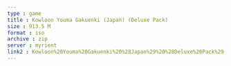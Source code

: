 ```yaml
---
type : game
title : Kowloon Youma Gakuenki (Japan) (Deluxe Pack)
size : 913.5 M
format : iso
archive : zip
server : myrient
link2 : Kowloon%20Youma%20Gakuenki%20%28Japan%29%20%28Deluxe%20Pack%29
---
```

